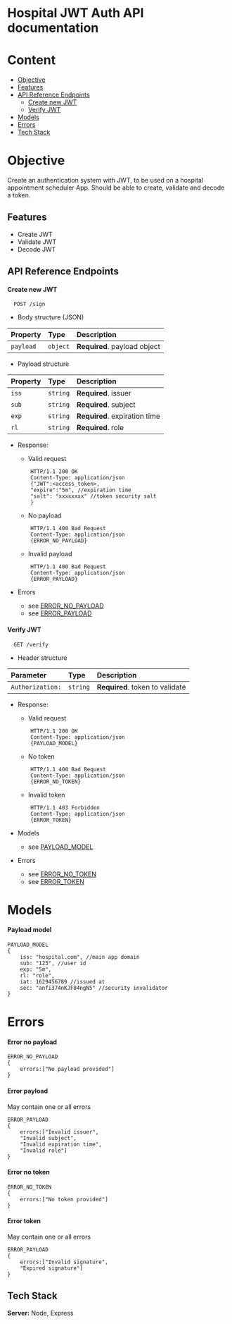 
# Hospital JWT Auth API documentation

# Content
- [Objective](#objective)
- [Features](#features)
- [API Reference Endpoints](#api-reference-endpoints)
    - [Create new JWT](#create-new-jwt)
    - [Verify JWT](#verify-jwt)
- [Models](#models)
- [Errors](#errors)
- [Tech Stack](#tech-stack)

# Objective
Create an authentication system with JWT, to be used on a hospital appointment scheduler App. Should be able to create, validate and decode a token.



## Features

- Create JWT
- Validate JWT
- Decode JWT


## API Reference Endpoints

#### Create new JWT

```
  POST /sign
```
- Body structure (JSON)

| Property | Type     | Description                       |
| :-------- | :------- | :-------------------------------- |
| `payload` | `object` | **Required**. payload object|

- Payload structure

| Property | Type     | Description                       |
| :-------- | :------- | :-------------------------------- |
| `iss` | `string` | **Required**. issuer|
| `sub` | `string` | **Required**. subject|
| `exp` | `string` | **Required**. expiration time|
| `rl` | `string` | **Required**. role|

- Response:
    - Valid request
    ```
        HTTP/1.1 200 OK
        Content-Type: application/json
        {"JWT":<access_token>,
        "expire":"5m", //expiration time
        "salt": "xxxxxxxx" //token security salt
        }
    ```
    - No payload
    ```
        HTTP/1.1 400 Bad Request
        Content-Type: application/json
        {ERROR_NO_PAYLOAD}
    ```
    - Invalid payload
    ```
        HTTP/1.1 400 Bad Request
        Content-Type: application/json
        {ERROR_PAYLOAD}
    ```
- Errors

    - see [ERROR_NO_PAYLOAD](#error-no-payload)
    - see [ERROR_PAYLOAD](#error-payload)


#### Verify JWT

```
  GET /verify
```
- Header structure

| Parameter | Type     | Description                       |
| :-------- | :------- | :-------------------------------- |
| `Authorization:`      | `string` | **Required**. token to validate|

- Response:
    - Valid request
    ```
        HTTP/1.1 200 OK
        Content-Type: application/json
        {PAYLOAD_MODEL}
    ```
    - No token
    ```
        HTTP/1.1 400 Bad Request
        Content-Type: application/json
        {ERROR_NO_TOKEN}
    ```
    - Invalid token
    ```
        HTTP/1.1 403 Forbidden
        Content-Type: application/json
        {ERROR_TOKEN}
    ```
- Models

    - see [PAYLOAD_MODEL](#payload-model)
- Errors

    - see [ERROR_NO_TOKEN](#error-no-token)
    - see [ERROR_TOKEN](#error-token)



# Models 

#### Payload model

```
PAYLOAD_MODEL
{
    iss: "hospital.com", //main app domain
    sub: "123", //user id
    exp: "5m",
    rl: "role",
    iat: 1629456789 //issued at
    sec: "anfi374nKJF84ngN5" //security invalidator
}
```
# Errors

#### Error no payload

```
ERROR_NO_PAYLOAD
{
    errors:["No payload provided"]
}
```

#### Error payload
May contain one or all errors
```
ERROR_PAYLOAD
{
    errors:["Invalid issuer",
    "Invalid subject",
    "Invalid expiration time",
    "Invalid role"]
}
```

#### Error no token

```
ERROR_NO_TOKEN
{
    errors:["No token provided"]
}
```

#### Error token
May contain one or all errors
```
ERROR_PAYLOAD
{
    errors:["Invalid signature",
    "Expired signature"]
}
```
## Tech Stack

**Server:** Node, Express